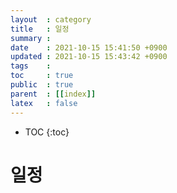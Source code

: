 ```yaml
---
layout  : category
title   : 일정
summary : 
date    : 2021-10-15 15:41:50 +0900
updated : 2021-10-15 15:43:42 +0900
tags    : 
toc     : true
public  : true
parent  : [[index]]
latex   : false
---
```

* TOC
{:toc}

# 일정
